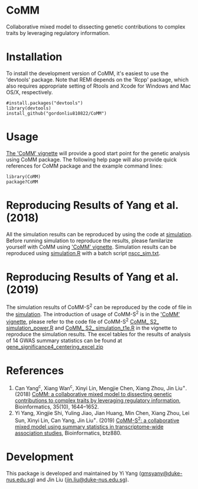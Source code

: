 CoMM
===
Collaborative mixed model to dissecting genetic contributions to complex traits by leveraging regulatory information.

Installation 
===========

To install the development version of CoMM, it's easiest to use the 'devtools' package. Note that REMI depends on the 'Rcpp' package, which also requires appropriate setting of Rtools and Xcode for Windows and Mac OS/X, respectively.

```
#install.packages("devtools")
library(devtools)
install_github("gordonliu810822/CoMM")
```

Usage
===========
[The 'CoMM' vignette](https://github.com/gordonliu810822/CoMM/blob/master/vignettes/CoMM.pdf) will provide a good start point for the genetic analysis using CoMM package. The following help page will also provide quick references for CoMM package and the example command lines:

```
library(CoMM)
package?CoMM
```

Reproducing Results of Yang et al. (2018)
===========
All the simulation results can be reproduced by using the code at [simulation](https://github.com/gordonliu810822/CoMM/tree/master/simulation). Before running simulation to reproduce the results, please familarize yourself with CoMM using ['CoMM' vignette](https://github.com/gordonliu810822/CoMM/blob/master/vignettes/CoMM.pdf). Simulation results can be reproduced using [simulation.R](https://github.com/gordonliu810822/CoMM/blob/master/simulation/simulation.R) with a batch script [nscc_sim.txt](https://github.com/gordonliu810822/CoMM/blob/master/simulation/nscc_sim.txt). 

Reproducing Results of Yang et al. (2019)
===========
The simulation results of CoMM-S<sup>2</sup> can be reproduced by the code of file in the [simulation](https://github.com/gordonliu810822/CoMM/tree/master/simulation). The introduction of usage of CoMM-S<sup>2</sup> is in the ['CoMM' vignette](https://github.com/gordonliu810822/CoMM/blob/master/vignettes/CoMM.pdf), please refer to the code file of CoMM-S<sup>2</sup> [CoMM_ S2_ simulation_power.R](https://github.com/gordonliu810822/CoMM/blob/master/simulation/CoMM_S2_simulation_power.R) and [CoMM_ S2_ simulation_t1e.R](https://github.com/gordonliu810822/CoMM/blob/master/simulation/CoMM_S2_simulation_t1e.R) in the vignette to reproduce the simulation results. The excel tables for the results of analysis of 14 GWAS summary statistics can be found at  [gene_significance4_centering_excel.zip](https://github.com/gordonliu810822/CoMM/blob/master/Results/gene_significance4_centering_excel.zip)



References
==========
1. Can Yang<sup>c</sup>,
Xiang Wan<sup>c</sup>, 
Xinyi Lin, Mengjie Chen, Xiang Zhou, 
Jin Liu<sup>+</sup>. (2018) [CoMM: a collaborative mixed model to dissecting genetic contributions to complex traits by leveraging regulatory information](https://academic.oup.com/bioinformatics/advance-article/doi/10.1093/bioinformatics/bty865/5123355), Bioinformatics, 35(10), 1644–1652.
2. Yi Yang, Xingjie Shi, Yuling Jiao, Jian Huang, Min Chen, Xiang Zhou, Lei Sun, Xinyi Lin, Can Yang, Jin Liu<sup>+</sup>. (2019) [CoMM-S<sup>2</sup>: a collaborative mixed model using summary statistics in transcriptome-wide association studies](https://academic.oup.com/bioinformatics/advance-article/doi/10.1093/bioinformatics/btz880/5637753), Bioinformatics, btz880.

Development
===========

This package is developed and maintained by Yi Yang (gmsyany@duke-nus.edu.sg) and Jin Liu (jin.liu@duke-nus.edu.sg).
